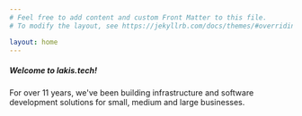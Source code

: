 ```yaml
---
# Feel free to add content and custom Front Matter to this file.
# To modify the layout, see https://jekyllrb.com/docs/themes/#overriding-theme-defaults

layout: home
---
```


##### Welcome to lakis.tech!

For over 11 years, we've been building infrastructure and software development solutions for small, medium and large businesses.
